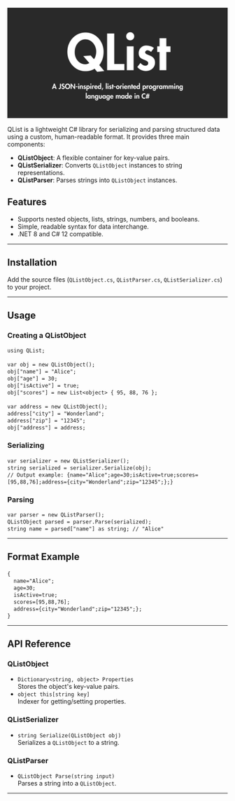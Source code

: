 ![QList Logo](https://raw.githubusercontent.com/QuantumLeap-Studios/QList/master/Media/qlist.png)

QList is a lightweight C# library for serializing and parsing structured data using a custom, human-readable format. It provides three main components:

- **QListObject**: A flexible container for key-value pairs.
- **QListSerializer**: Converts `QListObject` instances to string representations.
- **QListParser**: Parses strings into `QListObject` instances.

## Features

- Supports nested objects, lists, strings, numbers, and booleans.
- Simple, readable syntax for data interchange.
- .NET 8 and C# 12 compatible.

---

## Installation

Add the source files (`QListObject.cs`, `QListParser.cs`, `QListSerializer.cs`) to your project.

---

## Usage

### Creating a QListObject


```
using QList;

var obj = new QListObject();
obj["name"] = "Alice";
obj["age"] = 30;
obj["isActive"] = true;
obj["scores"] = new List<object> { 95, 88, 76 };

var address = new QListObject();
address["city"] = "Wonderland";
address["zip"] = "12345";
obj["address"] = address;

```

### Serializing


```
var serializer = new QListSerializer();
string serialized = serializer.Serialize(obj);
// Output example: {name="Alice";age=30;isActive=true;scores=[95,88,76];address={city="Wonderland";zip="12345";};}

```

### Parsing


```
var parser = new QListParser();
QListObject parsed = parser.Parse(serialized);
string name = parsed["name"] as string; // "Alice"

```

---

## Format Example


```
{
  name="Alice";
  age=30;
  isActive=true;
  scores=[95,88,76];
  address={city="Wonderland";zip="12345";};
}

```

---

## API Reference

### QListObject

- `Dictionary<string, object> Properties`  
  Stores the object's key-value pairs.
- `object this[string key]`  
  Indexer for getting/setting properties.

### QListSerializer

- `string Serialize(QListObject obj)`  
  Serializes a `QListObject` to a string.

### QListParser

- `QListObject Parse(string input)`  
  Parses a string into a `QListObject`.

---